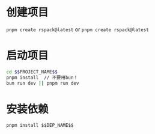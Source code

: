 # 创建项目
`pnpm create rspack@latest`
or
`pnpm create rspack@latest`


# 启动项目
```bash
cd $$PROJECT_NAME$$
pnpm install  // 不要用bun！
bun run dev || pnpm run dev
```

# 安装依赖
`pnpm install $$DEP_NAME$$`
